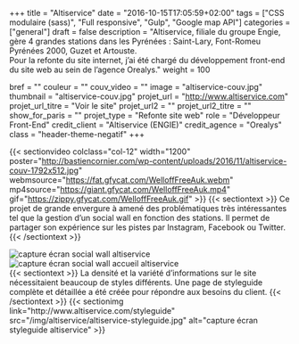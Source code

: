 +++
title = "Altiservice"
date = "2016-10-15T17:05:59+02:00"
tags = ["CSS modulaire (sass)", "Full responsive", "Gulp", "Google map API"]
categories = ["general"]
draft = false
description = "Altiservice, filiale du groupe Engie, gère 4 grandes stations dans les Pyrénées : Saint-Lary, Font-Romeu Pyrénées 2000, Guzet et Artouste. <br/> Pour la refonte du site internet, j’ai été chargé du développement front-end du site web au sein de l’agence Orealys."
weight = 100

bref = ""
couleur = ""
couv_video = ""
image = "altiservice-couv.jpg"
thumbnail = "altiservice-couv.jpg"
projet_url = "http://www.altiservice.com"
projet_url_titre = "Voir le site"
projet_url2 = ""
projet_url2_titre = ""
show_for_paris = ""
projet_type = "Refonte site web"
role = "Développeur Front-End"
credit_client = "Altiservice (ENGIE)"
credit_agence = "Orealys"
class = "header-theme-negatif"
+++
 
{{< sectionvideo colclass="col-12" width="1200" poster="http://bastiencornier.com/wp-content/uploads/2016/11/altiservice-couv-1792x512.jpg" webmsource="https://fat.gfycat.com/WelloffFreeAuk.webm" mp4source="https://giant.gfycat.com/WelloffFreeAuk.mp4" gif="https://zippy.gfycat.com/WelloffFreeAuk.gif" >}}
{{< sectiontext >}}
Ce projet de grande envergure à amené des problématiques très intéressantes tel que la gestion d’un social wall en fonction des stations. Il permet de partager son expérience sur les pistes par Instagram, Facebook ou Twitter.
{{< /sectiontext >}}
<section class="section container">
    <div class="row">
        <div class="col-sm-6">
            <img src="{{<baseurl>}}img/altiservice/altiservice-socialwall.jpg" alt="capture écran social wall altiservice" class="img-fluid img-2x" />
        </div><!-- /.col-6 -->
        <div class="col-sm-6">
            <img src="{{<baseurl>}}img/altiservice/altiservice-socialwall-accueil.jpg" alt="capture écran social wall accueil altiservice" class="img-fluid img-2x" />
        </div><!-- /.col-6 -->
    </div><!-- /.row -->
</section>
{{< sectiontext >}}
La densité et la variété d’informations sur le site nécessitaient beaucoup de styles différents. Une page de styleguide complète et détaillée a été créée pour répondre aux besoins du client.
{{< /sectiontext >}}
{{< sectionimg link="http://www.altiservice.com/styleguide" src="/img/altiservice/altiservice-styleguide.jpg" alt="capture écran styleguide altiservice" >}}


